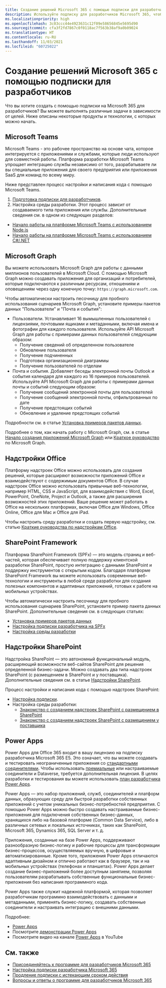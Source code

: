 ```yaml
---
title: Создание решений Microsoft 365 с помощью подписки для разработчиков
description: Используйте подписку для разработчиков Microsoft 365, чтобы создавать нужные решения.
ms.localizationpriority: high
ms.openlocfilehash: 3c03ccc44e4923631c12f09e58656845e5695d90
ms.sourcegitcommit: cfa3f2fd7867c0f0118ac7f563b38af9a0b09024
ms.translationtype: HT
ms.contentlocale: ru-RU
ms.lasthandoff: 11/03/2021
ms.locfileid: "60725022"
---
```

# <a name="use-your-developer-subscription-to-build-microsoft-365-solutions"></a>Создание решений Microsoft 365 с помощью подписки для разработчиков

Что вы хотите создать с помощью подписки на Microsoft 365 для разработчиков? Вы можете выполнять различные задачи в зависимости от целей. Ниже описаны некоторые продукты и технологии, с которых можно начать.

## <a name="microsoft-teams"></a>Microsoft Teams

Microsoft Teams - это рабочее пространство на основе чата, которое интегрируется с приложениями и службами, которые люди используют для совместной работы. Платформа разработки Microsoft Teams упрощает интеграцию службы независимо от того, разрабатываете ли вы специальные приложения для своего предприятия или приложения SaaS для команд по всему миру.

Ниже представлен процесс настройки и написания кода с помощью Microsoft Teams.

1. [Подготовка подписки для разработчиков](/microsoftteams/platform/get-started/get-started-tenant).
2. Настройка среды разработки. Этот процесс зависит от создаваемого типа приложения или службы. Дополнительные сведения см. в одном из следующих разделов:

  - [Начало работы на платформе Microsoft Teams с использованием Node.js](/microsoftteams/platform/get-started/get-started-nodejs-app-studio)
  - [Начало работы на платформе Microsoft Teams с использованием C#/.NET](/microsoftteams/platform/get-started/get-started-dotnet-app-studio)

## <a name="microsoft-graph"></a>Microsoft Graph

Вы можете использовать Microsoft Graph для работы с данными миллионов пользователей в Microsoft Cloud. С помощью Microsoft Graph можно создавать приложения для организаций и потребителей, которые подключаются к различным ресурсам, отношениям и оповещениям через одну конечную точку: `https://graph.microsoft.com`.

Чтобы автоматически настроить песочницу для пробного использования сценариев Microsoft Graph, установите примеры пакетов данных "Пользователи" и "Почта и события":

- Пользователи. Устанавливает 16 вымышленных пользователей с лицензиями, почтовыми ящиками и метаданными, включая имена и фотографии для каждого пользователя. Используйте API Microsoft Graph для работы с примерами данных пользователей следующим образом:
  - Получение сведений об определенном пользователе
  - Обновление пользователя
  - Получение подчиненных
  - Подготовка организационной диаграммы
  - Получение пользователей по отделам
- Почта и события. Добавляет беседы электронной почты Outlook и события календаря для каждого из 16 примеров пользователей. Используйте API Microsoft Graph для работы с примерами данных почты и событий следующим образом:
  - Получение сообщений электронной почты для пользователей
  - Получение сообщений электронной почты, отфильтрованных по дате
  - Получение предстоящих событий
  - Обновление и удаление предстоящих событий

Подробности см. в статье [Установка примеров пакетов данных](install-sample-packs.md). 

Подробнее о том, как начать работу с Microsoft Graph, см. в статье [Начало создания приложений Microsoft Graph](https://developer.microsoft.com/en-us/graph/get-started) или [Краткое руководство](https://developer.microsoft.com/en-us/graph/quick-start) по Microsoft Graph.

## <a name="office-add-ins"></a>Надстройки Office

Платформу надстроек Office можно использовать для создания решений, которые расширяют возможности приложений Office и взаимодействуют с содержимым документов Office. В случае надстроек Office можно использовать привычные веб-технологии, например HTML, CSS и JavaScript, для взаимодействия с Word, Excel, PowerPoint, OneNote, Project и Outlook, а также для расширения возможностей этих приложений. Ваше решение может работать в Office на нескольких платформах, включая Office для Windows, Office Online, Office для Mac и Office для iPad.

Чтобы настроить среду разработки и создать первую надстройку, см. статью [Краткие руководства по надстройкам Office](/office/dev/add-ins/).

## <a name="sharepoint-framework"></a>SharePoint Framework

Платформа SharePoint Framework (SPFx) — это модель страниц и веб-частей, которая обеспечивает полную поддержку клиентской разработки SharePoint, простую интеграцию с данными SharePoint и поддержку инструментов с открытым кодом. Благодаря платформе SharePoint Framework вы можете использовать современные веб-технологии и инструменты в любой среде разработки для создания полезных компонентов и адаптивных приложений, готовых к работе на мобильных устройствах.

Чтобы автоматически настроить песочницу для пробного использования сценариев SharePoint, установите пример пакета данных SharePoint. Дополнительные сведения см. в следующих статьях:

- [Установка примеров пакетов данных](install-sample-packs.md)
- [Настройка подписки разработчика на SPFx](/sharepoint/dev/spfx/set-up-your-developer-tenant)
- [Настройка среды разработки](/sharepoint/dev/spfx/set-up-your-development-environment)

## <a name="sharepoint-add-ins"></a>Надстройки SharePoint 

Надстройка SharePoint — это автономный функциональный модуль, расширяющий возможности веб-сайтов SharePoint для решения определенной бизнес-задачи. Можно создавать два типа надстроек SharePoint (с размещением в SharePoint и у поставщика). Дополнительные сведения см. в статье [Надстройки SharePoint](/sharepoint/dev/sp-add-ins/sharepoint-add-ins).

Процесс настройки и написания кода с помощью надстроек SharePoint:

- [Настройка подписки](/sharepoint/dev/spfx/set-up-your-developer-tenant).  
- Настройка среды разработки: 
  - [Знакомство с созданием надстроек SharePoint с размещением в SharePoint](/sharepoint/dev/sp-add-ins/get-started-creating-sharepoint-hosted-sharepoint-add-ins)  
  - [Знакомство с созданием надстроек SharePoint с размещением у поставщика](/sharepoint/dev/sp-add-ins/get-started-creating-provider-hosted-sharepoint-add-ins)  

## <a name="power-apps"></a>Power Apps

Power Apps для Office 365 входит в вашу лицензию на подписку разработчика Microsoft 365 E5. Это означает, что вы можете создавать и тестировать неограниченные приложения со [стандартными соединителями](https://docs.microsoft.com/connectors/connector-reference/connector-reference-standard-connectors). Чтобы использовать [премиальные](https://docs.microsoft.com/connectors/connector-reference/connector-reference-premium-connectors) или настраиваемые соединители и Dataverse, требуется дополнительная лицензия. В целях разработки и тестирования вы можете использовать [план разработчика Power Apps](https://powerapps.microsoft.com/developerplan). 

Power Apps — это набор приложений, служб, соединителей и платформ данных, образующих среду для быстрой разработки собственных приложений с учетом уникальных бизнес-потребностей предприятия. С помощью Power Apps можно быстро создавать настраиваемые бизнес-приложения для подключения собственных бизнес-данных, хранящихся либо на базовой платформе (Common Data Service), либо в различных сетевых и локальных источниках, таких как SharePoint, Microsoft 365, Dynamics 365, SQL Server и т. д.

Приложения, созданные на базе Power Apps, поддерживают разнообразную бизнес-логику и рабочие процессы для трансформации бизнес-процессов, осуществляемых вручную, в цифровые и автоматизированные. Кроме того, приложения Power Apps отличаются адаптивным дизайном и отлично работают как в браузере, так и на мобильных устройствах (телефонах и планшетах). Power Apps делает создание бизнес-приложений более доступным занятием, позволяя пользователям разрабатывать собственные функциональные бизнес-приложения без написания программного кода.

Power Apps также служит надежной платформой, которая позволяет разработчикам программно взаимодействовать с данными и метаданными, применять бизнес-логику, создавать собственные соединители и настраивать интеграцию с внешними данными.

Подробнее:

- [Power Apps](/powerapps/)
- Посмотрите [демонстрации Power Apps](https://powerapps.microsoft.com/demo/)
- Посмотрите видео на канале [Power Apps](https://www.youtube.com/channel/UCGfWR2ekfRFckLjev6eQYLg) в YouTube


## <a name="see-also"></a>См. также

- [Присоединяйтесь к программе для разработчиков Microsoft 365](microsoft-365-developer-program.md)
- [Настройка подписки разработчика Microsoft 365](microsoft-365-developer-program-get-started.md) 
- [Продление подписки с истекающим сроком действия](subscription-expiration-and-renewal.md)
- [Вопросы и ответы о программе для разработчиков Microsoft 365](microsoft-365-developer-program-faq.yml)
